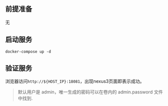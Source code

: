 ## 前提准备

无

## 启动服务

```shell
docker-compose up -d
```

## 验证服务

浏览器访问`http://${HOST_IP}:18081`，出现nexus3页面即表示成功。

> 默认用户是 admin，唯一生成的密码可以在卷内的 admin.password 文件中找到.
